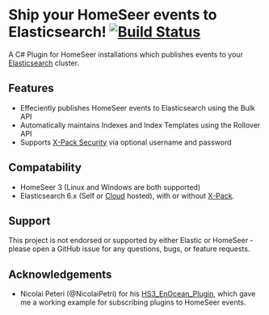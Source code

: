 Ship your HomeSeer events to Elasticsearch!
[![Build Status](https://travis-ci.org/legrego/HSPI_Elasticsearch.svg?branch=master)](https://travis-ci.org/legrego/HSPI_Elasticsearch)
=====

A C# Plugin for HomeSeer installations which publishes events to your [Elasticsearch](https://elastic.co) cluster.


## Features
* Effeciently publishes HomeSeer events to Elasticsearch using the Bulk API
* Automatically maintains Indexes and Index Templates using the Rollover API
* Supports [X-Pack Security](https://www.elastic.co/products/x-pack/security) via optional username and password

## Compatability
* HomeSeer 3 (Linux and Windows are both supported)
* Elasticsearch 6.x (Self or [Cloud](https://www.elastic.co/cloud) hosted), with or without [X-Pack](https://www.elastic.co/products/x-pack).

## Support
This project is not endorsed or supported by either Elastic or HomeSeer - please open a GitHub issue for any questions, bugs, or feature requests.

## Acknowledgements
* Nicolai Peteri (@NicolaiPetri) for his [HS3_EnOcean_Plugin](https://github.com/NicolaiPetri/HS3_EnOcean_Plugin), which gave me a working example for subscribing plugins to HomeSeer events.
